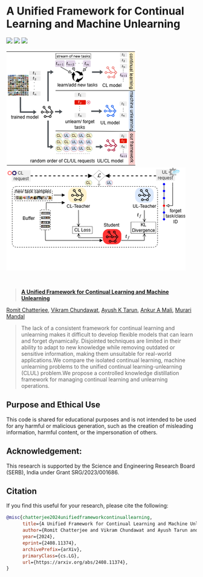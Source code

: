 # A Unified Framework for Continual Learning and Machine Unlearning

<a href="https://respailab.github.io/CLMUL/"><img src="https://img.shields.io/static/v1?label=Project&message=Website&color=blue"></a>
<a href="https://arxiv.org/abs/2408.11374"><img src="https://img.shields.io/badge/arXiv-2408.11374v1-b31b1b.svg"></a>
<a href="https://opensource.org/licenses/BSD-2-Clause"><img src="https://img.shields.io/badge/License-BSD_2--Clause-purple.svg"></a>



![Motiv](docs/static/images/Motiv.png)
![Method](docs/static/images/Method.png)

<br>
<p align="center">

> <a href="https://respailab.github.io/CLMUL/">**A Unified Framework for Continual Learning and Machine Unlearning**</a>
>
<a href="https://www.linkedin.com/in/romit23/" target="_blank">Romit Chatterjee</a>,
<a href="https://www.linkedin.com/in/vikram2000b" target="_blank">Vikram Chundawat</a>,
<a href="https://ayushkumartarun.github.io/" target="_blank">Ayush K Tarun</a>,
<a href="https://www.usf.edu/engineering/cse/people/mali-ankur.aspx" target="_blank">Ankur A Mali</a>,
<a href="https://murarimandal.github.io/" target="_blank">Murari Mandal</a>


>The lack of a consistent framework for continual learning and unlearning makes it difficult to develop flexible models that can learn and forget dynamically. Disjointed techniques are limited in their ability to adapt to new knowledge while removing outdated or sensitive information, making them unsuitable for real-world applications.We compare the isolated continual learning, machine unlearning problems to the unified continual learning-unlearning (CLUL) problem.We propose a controlled knowledge distillation framework for managing continual learning and unlearning operations.
</p>



## Purpose and Ethical Use
This code is shared for educational purposes and is not intended to be used for any harmful or malicious generation, such as the creation of misleading information, harmful content, or the impersonation of others.

## Acknowledgement:
This research is supported by the Science and Engineering Research Board (SERB), India under Grant
SRG/2023/001686.


## Citation
If you find this useful for your research, please cite the following:
```bibtex
@misc{chatterjee2024unifiedframeworkcontinuallearning,
      title={A Unified Framework for Continual Learning and Machine Unlearning}, 
      author={Romit Chatterjee and Vikram Chundawat and Ayush Tarun and Ankur Mali and Murari Mandal},
      year={2024},
      eprint={2408.11374},
      archivePrefix={arXiv},
      primaryClass={cs.LG},
      url={https://arxiv.org/abs/2408.11374}, 
}
```

